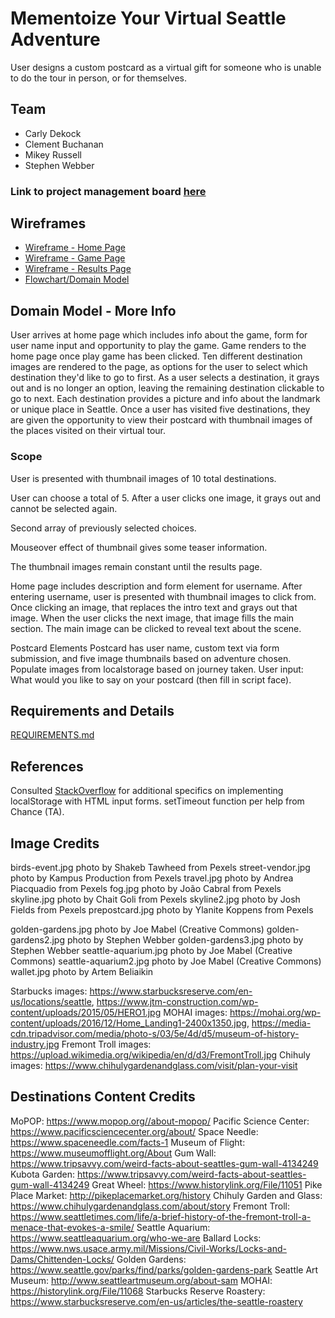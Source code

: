 # Mementoize Your Virtual Seattle Adventure

User designs a custom postcard as a virtual gift for someone who is unable to do the tour in person, or for themselves.

## Team

- Carly Dekock
- Clement Buchanan
- Mikey Russell
- Stephen Webber

### Link to project management board [here](https://trello.com/b/bJfWkqyZ/choose-your-adventure)

## Wireframes

- [Wireframe - Home Page](prep-images/wireframe-home.jpeg)
- [Wireframe - Game Page](prep-images/wireframe-game.jpeg)
- [Wireframe - Results Page](prep-images/wireframe-results.jpeg)
- [Flowchart/Domain Model](prep-images/flowchart.png)

## Domain Model - More Info

User arrives at home page which includes info about the game, form for user name input and opportunity to play the game. Game renders to the home page once play game has been clicked. Ten different destination images are rendered to the page, as options for the user to select which destination they'd like to go to first. As a user selects a destination, it grays out and is no longer an option, leaving the remaining destination clickable to go to next. Each destination provides a picture and info about the landmark or unique place in Seattle. Once a user has visited five destinations, they are given the opportunity to view their postcard with thumbnail images of the places visited on their virtual tour. 
​
### Scope

User is presented with thumbnail images of 10 total destinations.

User can choose a total of 5. After a user clicks one image, it grays out and cannot be selected again.

Second array of previously selected choices.

Mouseover effect of thumbnail gives some teaser information.

The thumbnail images remain constant until the results page.

Home page includes description and form element for username. After entering username, user is presented with thumbnail images to click from. Once clicking an image, that replaces the intro text and grays out that image. When the user clicks the next image, that image fills the main section. The main image can be clicked to reveal text about the scene.

Postcard Elements
​Postcard has user name, custom text via form submission, and five image thumbnails based on adventure chosen.
Populate images from localstorage based on journey taken.
​User input: What would you like to say on your postcard (then fill in script face).

## Requirements and Details

[REQUIREMENTS.md](REQUIREMENTS.md)

## References

Consulted [StackOverflow](https://stackoverflow.com/questions/17087636/how-to-save-data-from-a-form-with-html5-local-storage) for additional specifics on implementing localStorage with HTML input forms.
setTimeout function per help from Chance (TA).

## Image Credits

birds-event.jpg photo by Shakeb Tawheed from Pexels
street-vendor.jpg photo by Kampus Production from Pexels
travel.jpg photo by Andrea Piacquadio from Pexels
fog.jpg photo by João Cabral from Pexels
skyline.jpg photo by Chait Goli from Pexels
skyline2.jpg photo by Josh Fields from Pexels
prepostcard.jpg photo by Ylanite Koppens from Pexels

golden-gardens.jpg photo by Joe Mabel (Creative Commons)
golden-gardens2.jpg photo by Stephen Webber
golden-gardens3.jpg photo by Stephen Webber
seattle-aquarium.jpg photo by Joe Mabel (Creative Commons)
seattle-aquarium2.jpg photo by Joe Mabel (Creative Commons)
wallet.jpg photo by Artem Beliaikin

Starbucks images: https://www.starbucksreserve.com/en-us/locations/seattle, https://www.jtm-construction.com/wp-content/uploads/2015/05/HERO1.jpg
MOHAI images: https://mohai.org/wp-content/uploads/2016/12/Home_Landing1-2400x1350.jpg, https://media-cdn.tripadvisor.com/media/photo-s/03/5e/4d/d5/museum-of-history-industry.jpg
Fremont Troll images: https://upload.wikimedia.org/wikipedia/en/d/d3/FremontTroll.jpg
Chihuly images: https://www.chihulygardenandglass.com/visit/plan-your-visit

## Destinations Content Credits

MoPOP: https://www.mopop.org//about-mopop/
Pacific Science Center: https://www.pacificsciencecenter.org/about/
Space Needle: https://www.spaceneedle.com/facts-1
Museum of Flight: https://www.museumofflight.org/About
Gum Wall: https://www.tripsavvy.com/weird-facts-about-seattles-gum-wall-4134249
Kubota Garden: https://www.tripsavvy.com/weird-facts-about-seattles-gum-wall-4134249
Great Wheel: https://www.historylink.org/File/11051
Pike Place Market: http://pikeplacemarket.org/history
Chihuly Garden and Glass: https://www.chihulygardenandglass.com/about/story
Fremont Troll: https://www.seattletimes.com/life/a-brief-history-of-the-fremont-troll-a-menace-that-evokes-a-smile/
Seattle Aquarium: https://www.seattleaquarium.org/who-we-are
Ballard Locks: https://www.nws.usace.army.mil/Missions/Civil-Works/Locks-and-Dams/Chittenden-Locks/
Golden Gardens: https://www.seattle.gov/parks/find/parks/golden-gardens-park
Seattle Art Museum: http://www.seattleartmuseum.org/about-sam
MOHAI: https://historylink.org/File/11068
Starbucks Reserve Roastery: https://www.starbucksreserve.com/en-us/articles/the-seattle-roastery
